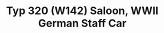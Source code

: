 ---
layout: product
title: "Typ 320 (W142) Saloon, WWII German Staff Car  "
price: "TBA" 
desc: "Maketa"
img_path: "/assets/img/ICM 35537.webp"
brand: "N/A"
available: false
special_offer: false
new: false
soon: false
cat: "010000"
subcat: "013600"
subsubcat: "0N/A"
sifra: "ICM 35537"
popular: false
spec: false
---